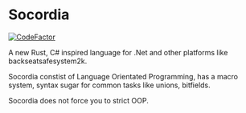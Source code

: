 # Socordia

[![CodeFactor](https://www.codefactor.io/repository/github/backlang-org/backlang/badge)](https://www.codefactor.io/repository/github/backlang-org/backlang)

A new Rust, C# inspired language for .Net and other platforms like backseatsafesystem2k.

Socordia constist of Language Orientated Programming, has a macro system, syntax sugar for common tasks like unions, bitfields.

Socordia does not force you to strict OOP. 
